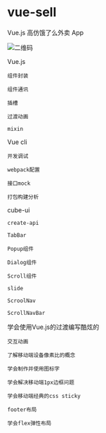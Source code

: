 # vue-sell
Vue.js 高仿饿了么外卖 App 

![二维码](https://qr.api.cli.im/qr?data=http%253A%252F%252Fustbhuangyi.com%252Fsell%252F%2523%252Fgoods&level=H&transparent=false&bgcolor=%23ffffff&forecolor=%23000000&blockpixel=12&marginblock=1&logourl=&size=280&kid=cliim&key=686203a49c4613080b5b3004323ff977)


Vue.js

    组件封装

    组件通讯

    插槽

    过渡动画

    mixin

Vue cli

    开发调试

    webpack配置

    接口mock

    打包构建分析
    
cube-ui

    create-api

    TabBar

    Popup组件

    Dialog组件

    Scroll组件

    slide

    ScroolNav

    ScrollNavBar
学会使用Vue.js的过渡编写酷炫的

    交互动画

    了解移动端设备像素比的概念

    学会制作并使用图标字

    学会解决移动端1px边框问题

    学会移动端经典的css sticky

    footer布局

    学会flex弹性布局
